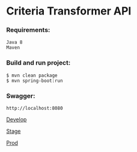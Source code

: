 # Criteria Transformer API

### Requirements:

    Java 8
    Maven

### Build and run project:

    $ mvn clean package
    $ mvn spring-boot:run
    
### Swagger:

    http://localhost:8080

[Develop](https://develop-transformer.dev.services.jtech.se)

[Stage](https://staging-transformer.dev.services.jtech.se)

[Prod](https://transformer.dev.services.jtech.se)
